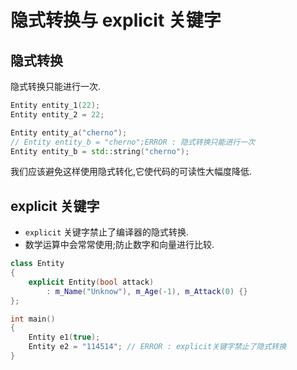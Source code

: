 # 隐式转换与 explicit 关键字

## 隐式转换

隐式转换只能进行一次.

```cpp
Entity entity_1(22);
Entity entity_2 = 22;

Entity entity_a("cherno");
// Entity entity_b = "cherno";ERROR : 隐式转换只能进行一次
Entity entity_b = std::string("cherno");
```

我们应该避免这样使用隐式转化,它使代码的可读性大幅度降低.

## explicit 关键字

- `explicit` 关键字禁止了编译器的隐式转换.
- 数学运算中会常常使用;防止数字和向量进行比较.

```cpp
class Entity
{
    explicit Entity(bool attack)
        : m_Name("Unknow"), m_Age(-1), m_Attack(0) {}
};

int main()
{
    Entity e1(true);
    Entity e2 = "114514"; // ERROR : explicit关键字禁止了隐式转换
}
```

